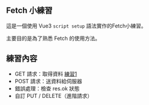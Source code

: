 ## Fetch 小練習
這是一個使用 Vue3 `script setup` 語法實作的Fetch小練習。

主要目的是為了熟悉 Fetch 的使用方法。

## 練習內容
- GET 請求：取得資料 [練習1](https://github.com/Wcosine/Fetch-.practice/blob/c08f23f198bcf0194ada3be60d0108b3676d8ba6/FetchPractice-1.vue)
- POST 請求：送資料給伺服器
- 錯誤處理：檢查 res.ok 狀態
- 自訂 PUT / DELETE（進階請求）
